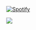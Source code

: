 
[![Spotify](https://novatorem-marcosbarker.vercel.app/api/spotify)](https://open.spotify.com/user/marcos_barker)

<img src="https://media.giphy.com/media/6iG7AvqmLXgTvay1dq/giphy.gif">


<!--

[![spotify-github-profile](https://spotify-github-profile.vercel.app/api/view?uid=marcos_barker&cover_image=true&theme=novatorem)](https://spotify-github-profile.vercel.app/api/view?uid=marcos_barker&redirect=true)

****status spotify quadro grande.
[![spotify-github-profile](https://spotify-github-profile.vercel.app/api/view?uid=marcos_barker&cover_image=true&theme=default)](https://spotify-github-profile.vercel.app/api/view?uid=marcos_barker&redirect=true) 


# Oi  <img width="100px" src="https://github.com/marcosbarker/marcosbarker/blob/main/assets/babay_yoda.gif">



[<img width="65px" src="https://img.shields.io/badge/LinkedIn-0077B5?style=for-the-badge&logo=linkedin&logoColor=white">](https://www.linkedin.com/in/marcos-paulo-marques-corr%C3%AAa-gomes-2794271b0/) [<img  width="63px" src="https://img.shields.io/badge/Spotify-1ED760?&style=for-the-badge&logo=spotify&logoColor=white">](https://open.spotify.com/playlist/2E8eRMA0qrYxQyzuFw0Xu7?si=FZyOXM4BTBWjF9JwaINgHQ)  [<img  width="80px" src="https://img.shields.io/badge/Instagram-E4405F?style=for-the-badge&logo=instagram&logoColor=white">](https://www.instagram.com/marcos_barker/?hl=pt-br)  [<img width="55px" src="https://img.shields.io/badge/Gmail-D14836?style=for-the-badge&logo=gmail&logoColor=white">](mailto:pgomes@faeterj-petropolis.edu.br) [<img width="70px" src="https://img.shields.io/badge/Outlook-0078D4?style=for-the-badge&logo=microsoft-outlook&logoColor=white">](mailto:marcos_barker@hotmail.com) 
-->

 

<!--
**marcosbarker/marcosbarker** is a ✨ _special_ ✨ repository because its `README.md` (this file) appears on your GitHub profile.

Here are some ideas to get you started:

- 🔭 I’m currently working on ...
- 🌱 I’m currently learning ...
- 👯 I’m looking to collaborate on ...
- 🤔 I’m looking for help with ...
- 💬 Ask me about ...
- 📫 How to reach me: ...
- 😄 Pronouns: ...
- ⚡ Fun fact: ...
-->
